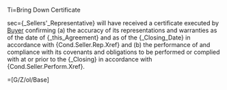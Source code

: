 Ti=Bring Down Certificate

sec={_Sellers'_Representative} will have received a certificate executed by <a href="#SPA.Def.Buyer.Def" class="definedterm">Buyer</a> confirming (a) the accuracy of its representations and warranties as of the date of {_this_Agreement} and as of the {_Closing_Date} in accordance with {Cond.Seller.Rep.Xref} and (b) the performance of and compliance with its covenants and obligations to be performed or complied with at or prior to the {_Closing} in accordance with {Cond.Seller.Perform.Xref}.

=[G/Z/ol/Base]
